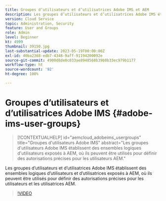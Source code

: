 ```yaml
---
title: Groupes d’utilisateurs et d’utilisatrices Adobe IMS et AEM
description: Les groupes d’utilisateurs et d’utilisatrices Adobe IMS établissent des ensembles logiques d’utilisateurs et d’utilisatrices exposés à AEM, où ils peuvent être utilisés pour définir des autorisations précises pour les utilisateurs et les utilisatrices AEM.
version: Cloud Service
topic: Administration, Security
feature: User and Groups
role: Admin
level: Beginner
kt: 4999
thumbnail: 39150.jpg
last-substantial-update: 2023-05-19T00:00:00Z
exl-id: 40ba2368-edb7-4348-9aff-91194200092e
source-git-commit: 4900d8de0c033ae8948568b39b8b33ec979b1177
workflow-type: ht
source-wordcount: '92'
ht-degree: 100%

---
```


# Groupes d’utilisateurs et d’utilisatrices Adobe IMS {#adobe-ims-user-groups}

>[!CONTEXTUALHELP]
>id="aemcloud_adobeims_usergroups"
>title="Groupes d&#39;utilisateurs Adobe IMS"
>abstract="Les groupes d&#39;utilisateurs Adobe IMS établissent des ensembles logiques d&#39;utilisateurs exposés à AEM, où ils peuvent être utilisés pour définir des autorisations précises pour les utilisateurs AEM."

Les groupes d’utilisateurs et d’utilisatrices Adobe IMS établissent des ensembles logiques d’utilisateurs et d’utilisatrices exposés à AEM, où ils peuvent être utilisés pour définir des autorisations précises pour les utilisateurs et les utilisatrices AEM.

>[!VIDEO](https://video.tv.adobe.com/v/39150?quality=12&learn=on)
